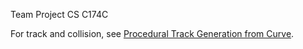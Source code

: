 Team Project CS C174C

For track and collision, see 
[Procedural Track Generation from Curve](./track/track-and-collision.md).